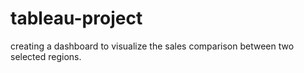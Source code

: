 # tableau-project
creating a dashboard to visualize the sales comparison between two selected regions.
